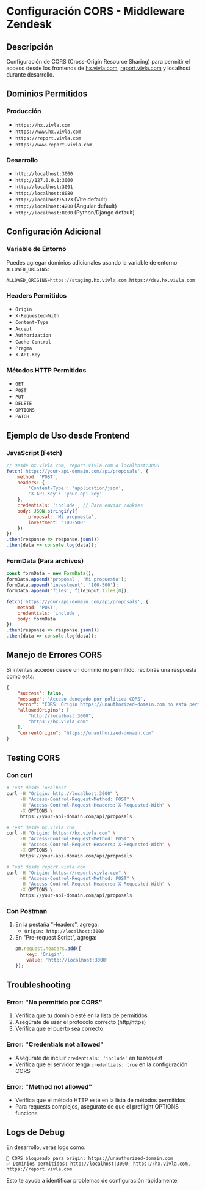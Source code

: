 # Configuración CORS - Middleware Zendesk

## Descripción
Configuración de CORS (Cross-Origin Resource Sharing) para permitir el acceso desde los frontends de [hx.vivla.com](https://hx.vivla.com/), [report.vivla.com](https://report.vivla.com/) y localhost durante desarrollo.

## Dominios Permitidos

### Producción
- `https://hx.vivla.com`
- `https://www.hx.vivla.com`
- `https://report.vivla.com`
- `https://www.report.vivla.com`

### Desarrollo
- `http://localhost:3000`
- `http://127.0.0.1:3000`
- `http://localhost:3001`
- `http://localhost:8080`
- `http://localhost:5173` (Vite default)
- `http://localhost:4200` (Angular default)
- `http://localhost:8000` (Python/Django default)

## Configuración Adicional

### Variable de Entorno
Puedes agregar dominios adicionales usando la variable de entorno `ALLOWED_ORIGINS`:

```env
ALLOWED_ORIGINS=https://staging.hx.vivla.com,https://dev.hx.vivla.com
```

### Headers Permitidos
- `Origin`
- `X-Requested-With`
- `Content-Type`
- `Accept`
- `Authorization`
- `Cache-Control`
- `Pragma`
- `X-API-Key`

### Métodos HTTP Permitidos
- `GET`
- `POST`
- `PUT`
- `DELETE`
- `OPTIONS`
- `PATCH`

## Ejemplo de Uso desde Frontend

### JavaScript (Fetch)
```javascript
// Desde hx.vivla.com, report.vivla.com o localhost:3000
fetch('https://your-api-domain.com/api/proposals', {
    method: 'POST',
    headers: {
        'Content-Type': 'application/json',
        'X-API-Key': 'your-api-key'
    },
    credentials: 'include', // Para enviar cookies
    body: JSON.stringify({
        proposal: 'Mi propuesta',
        investment: '100-500'
    })
})
.then(response => response.json())
.then(data => console.log(data));
```

### FormData (Para archivos)
```javascript
const formData = new FormData();
formData.append('proposal', 'Mi propuesta');
formData.append('investment', '100-500');
formData.append('files', fileInput.files[0]);

fetch('https://your-api-domain.com/api/proposals', {
    method: 'POST',
    credentials: 'include',
    body: formData
})
.then(response => response.json())
.then(data => console.log(data));
```

## Manejo de Errores CORS

Si intentas acceder desde un dominio no permitido, recibirás una respuesta como esta:

```json
{
    "success": false,
    "message": "Acceso denegado por política CORS",
    "error": "CORS: Origin https://unauthorized-domain.com no está permitido",
    "allowedOrigins": [
        "http://localhost:3000",
        "https://hx.vivla.com"
    ],
    "currentOrigin": "https://unauthorized-domain.com"
}
```

## Testing CORS

### Con curl
```bash
# Test desde localhost
curl -H "Origin: http://localhost:3000" \
     -H "Access-Control-Request-Method: POST" \
     -H "Access-Control-Request-Headers: X-Requested-With" \
     -X OPTIONS \
     https://your-api-domain.com/api/proposals

# Test desde hx.vivla.com
curl -H "Origin: https://hx.vivla.com" \
     -H "Access-Control-Request-Method: POST" \
     -H "Access-Control-Request-Headers: X-Requested-With" \
     -X OPTIONS \
     https://your-api-domain.com/api/proposals

# Test desde report.vivla.com
curl -H "Origin: https://report.vivla.com" \
     -H "Access-Control-Request-Method: POST" \
     -H "Access-Control-Request-Headers: X-Requested-With" \
     -X OPTIONS \
     https://your-api-domain.com/api/proposals
```

### Con Postman
1. En la pestaña "Headers", agrega:
   - `Origin: http://localhost:3000`
2. En "Pre-request Script", agrega:
   ```javascript
   pm.request.headers.add({
       key: 'Origin',
       value: 'http://localhost:3000'
   });
   ```

## Troubleshooting

### Error: "No permitido por CORS"
1. Verifica que tu dominio esté en la lista de permitidos
2. Asegúrate de usar el protocolo correcto (http/https)
3. Verifica que el puerto sea correcto

### Error: "Credentials not allowed"
- Asegúrate de incluir `credentials: 'include'` en tu request
- Verifica que el servidor tenga `credentials: true` en la configuración CORS

### Error: "Method not allowed"
- Verifica que el método HTTP esté en la lista de métodos permitidos
- Para requests complejos, asegúrate de que el preflight OPTIONS funcione

## Logs de Debug

En desarrollo, verás logs como:
```
🚫 CORS bloqueado para origin: https://unauthorized-domain.com
✅ Dominios permitidos: http://localhost:3000, https://hx.vivla.com, https://report.vivla.com
```

Esto te ayuda a identificar problemas de configuración rápidamente.
